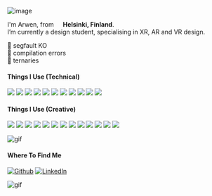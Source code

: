 ![image](https://raw.githubusercontent.com/BrunnerLivio/brunnerlivio/master/images/welcome.png)

<p>
  I'm Arwen, from <img src="https://cdn-icons-png.flaticon.com/128/197/197585.png" width="13"/> <b>Helsinki, Finland</b>.
  <br>
  I’m currently a design student, specialising in XR, AR and VR design.
  </br>

</p>

🌟 segfault KO  
🤝 compilation errors  
🚀 ternaries


<h4 align="left">Things I Use (Technical)</h4>

<p>
  <img src="https://img.shields.io/badge/C-00599C?style=for-the-badge&logoColor=white" />
  <img src="https://img.shields.io/badge/C%23-00599C?style=for-the-badge&logo=c-sharp&logoColor=white" />
  <img src="https://img.shields.io/badge/C%2B%2B-00599C?style=for-the-badge&logoColor=white" />
  <img src="https://img.shields.io/badge/Python-14354C?style=for-the-badge&logo=python&logoColor=white" />
  <img src="https://img.shields.io/badge/Swift-FA7343?style=for-the-badge&logo=swift&logoColor=white" />
  <img src="https://img.shields.io/badge/HTML-239120?style=for-the-badge&logo=html5&logoColor=white" />
  <img src="https://img.shields.io/badge/CSS-239120?&style=for-the-badge&logo=css3&logoColor=white" />
  <img src="https://img.shields.io/badge/JavaScript-323330?style=for-the-badge&logo=javascript&logoColor=F7DF1E" />
  <img src="https://img.shields.io/badge/Linux-323330?style=for-the-badge&logo=linux&logoColor=F7DF1E" />
  <img src="https://img.shields.io/badge/iOS-000000?style=for-the-badge&logoColor=white" />
  <img src="https://img.shields.io/badge/mac%20OS-000000?style=for-the-badge&logoColor=white" />
</p>

<h4 align="left">Things I Use (Creative)</h4>

<p>
  <img src="https://img.shields.io/badge/Blender-black?style=for-the-badge&logo=blender&logoColor=white" />
  <img src="https://img.shields.io/badge/Unity-100000?style=for-the-badge&logo=unity&logoColor=white" />
  <img src="https://img.shields.io/badge/ZBrush-black?style=for-the-badge" />
  <img src="https://img.shields.io/badge/Photoshop-black?style=for-the-badge&logo=adobe&logoColor=red" />
  <img src="https://img.shields.io/badge/Illustrator-black?style=for-the-badge" />
  <img src="https://img.shields.io/badge/Substance-black?style=for-the-badge" />
  <img src="https://img.shields.io/badge/Premiere-black?style=for-the-badge" />
  <img src="https://img.shields.io/badge/Lightroom-black?style=for-the-badge" />
  <img src="https://img.shields.io/badge/Fresco-black?style=for-the-badge" />
  <img src="https://img.shields.io/badge/Final Cut Pro-black?style=for-the-badge" />
  <img src="https://img.shields.io/badge/Procreate-black?style=for-the-badge" />
  <img src="https://img.shields.io/badge/Figma-black?style=for-the-badge" />
  <img src="https://img.shields.io/badge/Canva-black?style=for-the-badge" />

</p>

![gif](https://giffiles.alphacoders.com/105/105694.gif)

<h4>Where To Find Me</h4>
<p><a href="https://github.com/arwensofia" target="_blank"><img alt="Github" src="https://img.shields.io/badge/GitHub-%2312100E.svg?&style=for-the-badge&logo=Github&logoColor=white" /></a> <a href="https://www.linkedin.com/in/arwen-elazegui" target="_blank"><img alt="LinkedIn" src="https://img.shields.io/badge/linkedin-%230077B5.svg?&style=for-the-badge&logo=linkedin&logoColor=white" /></a>
</p>

![gif](https://raw.githubusercontent.com/fnky/fnky/fnky/img/smile.gif)
